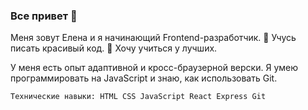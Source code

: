### Все привет 👋
Меня зовут Елена и я начинающий Frontend-разработчик.
🌱 Учусь писать красивый код.
👯 Хочу учиться у лучших.

У меня есть опыт адаптивной и кросс-браузерной верски.
Я умею программировать на JavaScript и знаю, как использовать Git.


```sh
Технические навыки: HTML CSS JavaScript React Express Git
